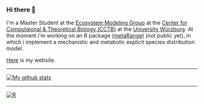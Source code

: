 ### Hi there 👋

I'm a Master Student at the [Ecosystem Modeling Group](https://www.biozentrum.uni-wuerzburg.de/cctb/research/ecosystem-modeling/) at the [Center for Computaional & Theoretical Biology (CCTB)](https://www.biozentrum.uni-wuerzburg.de/cctb/cctb/) at the [University Würzburg](https://www.uni-wuerzburg.de). At the moment i'm working on an R package [(metaRange)](https://srfall.github.io/metaRange) (not public yet), in which i implement a mechanistic and metabolic explicit species distribution model.

[Here](https://srfall.github.io) is my website. 

---
[![My github stats](https://github-readme-stats.vercel.app/api?username=srfall&layout=compact&theme=radical&show_icons=true)](https://github.com/srfall/github-readme-stats)

<!-- &title_color=ff002b&icon_color=00aaff&text_color=ff5500&bg_color=151515 ---> 
<!-- <img align="center" src="https://github-readme-stats.vercel.app/api/top-langs/?username=srfall&layout=compact&theme=radical" /> -->
---

<p align="center">

[![R](https://img.shields.io/badge/--1f65b7?style=flat&logo=r&link=https://github.com/m-clark/)](https://github.com/m-clark?tab=repositories&q=&type=&language=r) <span class="" style = ""></span>
</p>
